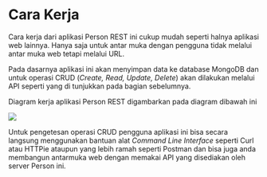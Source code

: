 # Cara Kerja

Cara kerja dari aplikasi Person REST ini cukup mudah seperti halnya aplikasi web lainnya. Hanya saja untuk antar muka dengan pengguna tidak melalui antar muka web tetapi melalui URL.

Pada dasarnya aplikasi ini akan menyimpan data ke database MongoDB dan untuk operasi CRUD (*Create, Read, Update, Delete*) akan dilakukan melalui API seperti yang di tunjukkan pada bagian sebelumnya. 

Diagram kerja aplikasi Person REST digambarkan pada diagram dibawah ini


![](https://raw.githubusercontent.com/junwatu/pengenalan-nodejs-gitbook/develop/images/persons-rest-diagram.png)



Untuk pengetesan operasi CRUD pengguna aplikasi ini bisa secara langsung menggunakan bantuan alat *Command Line Interface* seperti Curl atau HTTPie ataupun yang lebih ramah seperti Postman dan bisa juga anda membangun antarmuka web dengan memakai API yang disediakan oleh server Person ini.